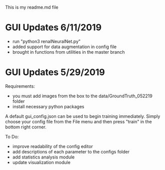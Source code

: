 This is my readme.md file

# GUI Updates 6/11/2019 
- run "python3 renalNeuralNet.py"
- added support for data augmentation in config file
- brought in functions from utilities in the master branch

# GUI Updates 5/29/2019
Requirements:
- you must add images from the box to the data/GroundTruth_052219 folder
- install necessary python packages

A default gui_config.json can be used to begin training immediately. Simply choose your config file from the File menu and then press "train" in the bottom right corner. 

To Do:
- improve readability of the config editor
- add descriptions of each parameter to the configs folder
- add statistics analysis module
- update visualization module
